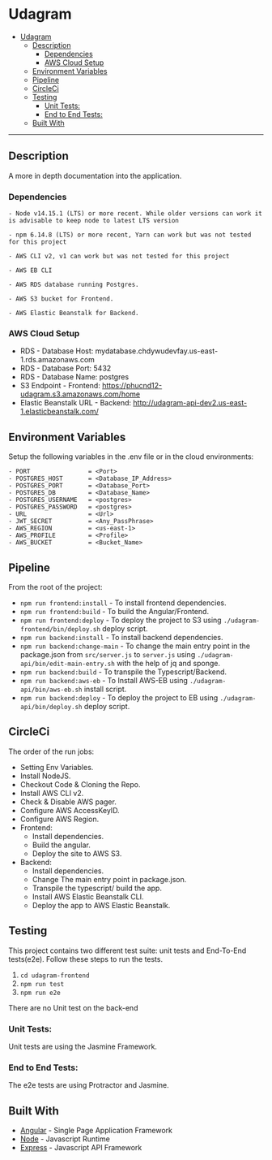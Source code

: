 # Udagram

- [Udagram](#udagram)
  - [Description](#description)
    - [Dependencies](#dependencies)
    - [AWS Cloud Setup](#aws-cloud-setup)
  - [Environment Variables](#environment-variables)
  - [Pipeline](#pipeline)
  - [CircleCi](#circleci)
  - [Testing](#testing)
    - [Unit Tests:](#unit-tests)
    - [End to End Tests:](#end-to-end-tests)
  - [Built With](#built-with)

---

## Description
A more in depth documentation into the application.

### Dependencies
```
- Node v14.15.1 (LTS) or more recent. While older versions can work it is advisable to keep node to latest LTS version

- npm 6.14.8 (LTS) or more recent, Yarn can work but was not tested for this project

- AWS CLI v2, v1 can work but was not tested for this project

- AWS EB CLI

- AWS RDS database running Postgres.

- AWS S3 bucket for Frontend.

- AWS Elastic Beanstalk for Backend.

```

### AWS Cloud Setup
- RDS - Database Host: mydatabase.chdywudevfay.us-east-1.rds.amazonaws.com
- RDS - Database Port: 5432
- RDS - Database Name: postgres
- S3 Endpoint - Frontend: https://phucnd12-udagram.s3.amazonaws.com/home
- Elastic Beanstalk URL - Backend: http://udagram-api-dev2.us-east-1.elasticbeanstalk.com/

## Environment Variables
Setup the following variables in the .env file or in the cloud environments:
```
- PORT                = <Port>
- POSTGRES_HOST       = <Database_IP_Address>
- POSTGRES_PORT       = <Database_Port>
- POSTGRES_DB         = <Database_Name>
- POSTGRES_USERNAME   = <postgres>
- POSTGRES_PASSWORD   = <postgres>
- URL                 = <Url>
- JWT_SECRET          = <Any_PassPhrase>
- AWS_REGION          = <us-east-1>
- AWS_PROFILE         = <Profile>
- AWS_BUCKET          = <Bucket_Name>
```

## Pipeline
From the root of the project:
- `npm run frontend:install`    - To install frontend dependencies.
- `npm run frontend:build`      - To build the Angular/Frontend.
- `npm run frontend:deploy`     - To deploy the project to S3 using `./udagram-frontend/bin/deploy.sh` deploy script.
- `npm run backend:install`     - To install backend dependencies.
- `npm run backend:change-main` - To change the main entry point in the package.json from `src/server.js` to `server.js` using `./udagram-api/bin/edit-main-entry.sh` with the help of jq and sponge.
- `npm run backend:build`       - To transpile the Typescript/Backend.
- `npm run backend:aws-eb`      - To Install AWS-EB using `./udagram-api/bin/aws-eb.sh` install script.
- `npm run backend:deploy`      - To deploy the project to EB using `./udagram-api/bin/deploy.sh` deploy script.

## CircleCi
The order of the run jobs:
- Setting Env Variables.
- Install NodeJS.
- Checkout Code & Cloning the Repo.
- Install AWS CLI v2.
- Check & Disable AWS pager.
- Configure AWS AccessKeyID.
- Configure AWS Region.
- Frontend:
    - Install dependencies.
    - Build the angular.
    - Deploy the site to AWS S3.
- Backend:
    - Install dependencies.
    - Change The main entry point in package.json.
    - Transpile the typescript/ build the app.
    - Install AWS Elastic Beanstalk CLI.
    - Deploy the app to AWS Elastic Beanstalk.

## Testing
This project contains two different test suite: unit tests and End-To-End tests(e2e). Follow these steps to run the tests.

1. `cd udagram-frontend`
2. `npm run test`
3. `npm run e2e`

There are no Unit test on the back-end

### Unit Tests:
Unit tests are using the Jasmine Framework.

### End to End Tests:
The e2e tests are using Protractor and Jasmine.

## Built With
- [Angular](https://angular.io/) - Single Page Application Framework
- [Node](https://nodejs.org) - Javascript Runtime
- [Express](https://expressjs.com/) - Javascript API Framework
